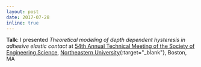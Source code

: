 ```yaml
---
layout: post
date: 2017-07-28
inline: true
---
```


**Talk**: I presented *Theoretical modeling of depth dependent hysteresis in adhesive elastic contact* at
[54th Annual Technical Meeting of the Society of Engineering Science](https://www.northeastern.edu/ses2017/),
[Northeastern University](https://www.northeastern.edu){:target="_blank"}, Boston, MA